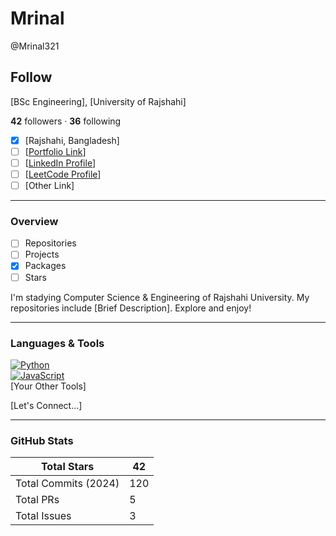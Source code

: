 # Mrinal  
@Mrinal321  

## Follow  
[BSc Engineering], [University of Rajshahi]  

**42** followers · **36** following  

- [x] [Rajshahi, Bangladesh]  
- [ ] [[Portfolio Link](https://mrinal321.github.io/)]  
- [ ] [[LinkedIn Profile](https://www.linkedin.com/in/mrinal158/)]  
- [ ] [[LeetCode Profile](https://leetcode.com/u/mrinal_58/)]  
- [ ] [Other Link]  

---

### Overview  
- [ ] Repositories  
- [ ] Projects  
- [x] Packages  
- [ ] Stars  

I'm stadying Computer Science & Engineering of Rajshahi University. My repositories include [Brief Description]. Explore and enjoy!  

---

### Languages & Tools  
[![Python](https://img.shields.io/badge/Python-3776AB?style=flat&logo=python&logoColor=white)]()  
[![JavaScript](https://img.shields.io/badge/JavaScript-F7DF1E?style=flat&logo=javascript&logoColor=black)]()  
[Your Other Tools]  

[Let's Connect...]  

---

### GitHub Stats  
| Total Stars | 42 |  
|-------------|----|  
| Total Commits (2024) | 120 |  
| Total PRs | 5 |  
| Total Issues | 3 |  
